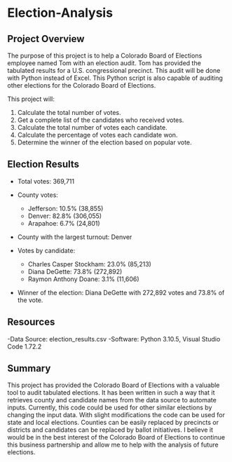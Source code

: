 # Election-Analysis

## Project Overview

The purpose of this project is to help a Colorado Board of Elections employee named Tom with an election audit. Tom has provided the tabulated results for a U.S. congressional precinct. This audit will be done with Python instead of Excel. This Python script is also capable of auditing other elections for the Colorado Board of Elections.

This project will:

  1. Calculate the total number of votes.
  2. Get a complete list of the candidates who received votes.
  3. Calculate the total number of votes each candidate.
  4. Calculate the percentage of votes each candidate won.
  5. Determine the winner of the election based on popular vote.
  
  
## Election Results

- Total votes: 369,711

- County votes:
  - Jefferson:   10.5%   (38,855)
  - Denver:      82.8%   (306,055)
  - Arapahoe:    6.7%    (24,801)
  
- County with the largest turnout: Denver

- Votes by candidate:
  - Charles Casper Stockham:  23.0%   (85,213)
  - Diana DeGette:            73.8%   (272,892)
  - Raymon Anthony Doane:     3.1%    (11,606)
  
- Winner of the election: Diana DeGette with 272,892 votes and 73.8% of the vote.


 ## Resources
 
 -Data Source: election_results.csv
 -Software: Python 3.10.5, Visual Studio Code 1.72.2
 
 
## Summary


This project has provided the Colorado Board of Elections with a valuable tool to audit tabulated elections. It has been written in such a way that it retrieves county and candidate names from the data source to automate inputs. Currently, this code could be used for other similar elections by changing the input data. With slight modifications the code can be used for state and local elections. Counties can be easily replaced by precincts or districts and candidates can be replaced by ballot initiatives. I believe it would be in the best interest of the Colorado Board of Elections to continue this business partnership and allow me to help with the analysis of future elections.
